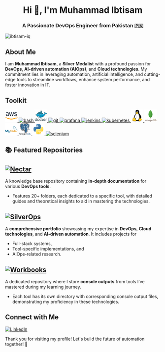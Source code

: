 <h1 align="center">Hi 👋, I'm Muhammad Ibtisam</h1>
<h3 align="center">A Passionate DevOps Engineer from Pakistan 🇵🇰</h3>

<p align="left"> <img src="https://komarev.com/ghpvc/?username=ibtisam-iq&label=Profile%20views&color=0e75b6&style=flat" alt="ibtisam-iq" /> </p>

## About Me

I am **Muhammad Ibtisam**, a **Silver Medalist** with a profound passion for **DevOps**, **AI-driven automation (AIOps)**, and **Cloud technologies**. My commitment lies in leveraging automation, artificial intelligence, and cutting-edge tools to streamline workflows, enhance system performance, and foster innovation in IT.

## Toolkit

<p align="left"> <a href="https://aws.amazon.com" target="_blank" rel="noreferrer"> <img src="https://raw.githubusercontent.com/devicons/devicon/master/icons/amazonwebservices/amazonwebservices-original-wordmark.svg" alt="aws" width="40" height="40"/> </a>    <a href="https://www.gnu.org/software/bash/" target="_blank" rel="noreferrer"> <img src="https://www.vectorlogo.zone/logos/gnu_bash/gnu_bash-icon.svg" alt="bash" width="40" height="40"/> </a> <a href="https://www.docker.com/" target="_blank" rel="noreferrer"> <img src="https://raw.githubusercontent.com/devicons/devicon/master/icons/docker/docker-original-wordmark.svg" alt="docker" width="40" height="40"/> </a> <a href="https://git-scm.com/" target="_blank" rel="noreferrer"> <img src="https://www.vectorlogo.zone/logos/git-scm/git-scm-icon.svg" alt="git" width="40" height="40"/> </a> <a href="https://grafana.com" target="_blank" rel="noreferrer"> <img src="https://www.vectorlogo.zone/logos/grafana/grafana-icon.svg" alt="grafana" width="40" height="40"/> </a> <a href="https://www.jenkins.io" target="_blank" rel="noreferrer"> <img src="https://www.vectorlogo.zone/logos/jenkins/jenkins-icon.svg" alt="jenkins" width="40" height="40"/> </a> <a href="https://kubernetes.io" target="_blank" rel="noreferrer"> <img src="https://www.vectorlogo.zone/logos/kubernetes/kubernetes-icon.svg" alt="kubernetes" width="40" height="40"/> </a> <a href="https://www.linux.org/" target="_blank" rel="noreferrer"> <img src="https://raw.githubusercontent.com/devicons/devicon/master/icons/linux/linux-original.svg" alt="linux" width="40" height="40"/> </a> <a href="https://www.mongodb.com/" target="_blank" rel="noreferrer"> <img src="https://raw.githubusercontent.com/devicons/devicon/master/icons/mongodb/mongodb-original-wordmark.svg" alt="mongodb" width="40" height="40"/> </a> <a href="https://www.mysql.com/" target="_blank" rel="noreferrer"> <img src="https://raw.githubusercontent.com/devicons/devicon/master/icons/mysql/mysql-original-wordmark.svg" alt="mysql" width="40" height="40"/> </a> <a href="https://www.postgresql.org" target="_blank" rel="noreferrer"> <img src="https://raw.githubusercontent.com/devicons/devicon/master/icons/postgresql/postgresql-original-wordmark.svg" alt="postgresql" width="40" height="40"/> </a> <a href="https://www.python.org" target="_blank" rel="noreferrer"> <img src="https://raw.githubusercontent.com/devicons/devicon/master/icons/python/python-original.svg" alt="python" width="40" height="40"/> </a> <a href="https://www.selenium.dev" target="_blank" rel="noreferrer"> <img src="https://raw.githubusercontent.com/detain/svg-logos/780f25886640cef088af994181646db2f6b1a3f8/svg/selenium-logo.svg" alt="selenium" width="40" height="40"/> </a> 

</p>



## 📚 Featured Repositories

## [![Nectar](https://img.shields.io/badge/-Nectar-black?style=for-the-badge)](https://github.com/ibtisam-iq/nectar)
A knowledge base repository containing **in-depth documentation** for various **DevOps tools**. 
- Features 20+ folders, each dedicated to a specific tool, with detailed guides and theoretical insights to aid in mastering the technologies.

## [![SilverOps](https://img.shields.io/badge/-SilverOps-black?style=for-the-badge)](https://github.com/ibtisam-iq/SilverOps)
A **comprehensive portfolio** showcasing my expertise in **DevOps**, **Cloud technologies**, and **AI-driven automation**. It includes projects for

- Full-stack systems, 
- Tool-specific implementations, and 
- AIOps-related research.

## [![Workbooks](https://img.shields.io/badge/-Workbooks-black?style=for-the-badge)](https://github.com/ibtisam-iq/workbooks)
A dedicated repository where I store **console outputs** from tools I’ve mastered during my learning journey. 
- Each tool has its own directory with corresponding console output files, demonstrating my proficiency in these technologies.

## Connect with Me
<p align="left">
<a href="www.linkedin.com/comm/mynetwork/discovery-see-all?usecase=PEOPLE_FOLLOWS&followMember=ibtisam-iq" target="_blank"><img src="https://img.shields.io/badge/-LinkedIn-%230077B5?style=for-the-badge&logo=linkedin&logoColor=white" alt="LinkedIn" /></a>
</p>

Thank you for visiting my profile! Let's build the future of automation together! 🚀

